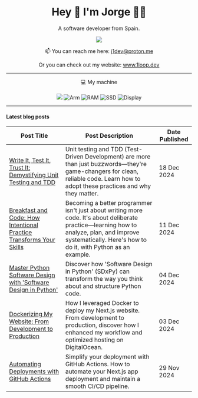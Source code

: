 <h1 align="center">
  Hey 👋 I'm Jorge 👨‍💻
</h1>

<p align="center">
  A software developer from Spain.
</p>

<p align="center">
    <a href="https://www.linkedin.com/in/jorge-ua">
    <img src="https://img.shields.io/badge/linkedin-%230077B5.svg?&style=for-the-badge&logo=linkedin&logoColor=white" />
  </a>
</p>

<p align='center'>
  📫 You can reach me here: <a href='mailto:j1dev@proton.me'>j1dev@proton.me</a>
</p>

<p align='center'>
  Or you can check out my website: <a href='https://1loop.dev' target='_blank'>www.1loop.dev</a>
</p>

---

<p align="center">
  💻 My machine
  <br>
  <br>
  <img src="https://img.shields.io/badge/apple-181717.svg?&style=for-the-badge&logo=apple&logoColor=white&logoWidth=20" />
  <img src="https://img.shields.io/badge/CHIP-Pro--2021-181717?labelColor=0091BD&style=for-the-badge&logo=Arm&logoColor=white&logoWidth=20" alt="Arm" />
  <img src="https://img.shields.io/badge/RAM-16GB-181717.svg?&style=for-the-badge&logoColor=white" alt="RAM"/>
  <img src="https://img.shields.io/badge/SSD-512GB-181717.svg?&style=for-the-badge" alt="SSD"/>
  <img src="https://img.shields.io/badge/Display-16%22-181717.svg?&style=for-the-badge" alt="Display"/>
</p>

<!--
---
#### Packages I maintain...

| **Project** | **GitHub Stars**              | **PyPI Downloads**                  | **Open Issues**                 | **Open Pull Requests**              |
| ----------- | ----------------------------- | ----------------------------------- | ------------------------------- | ----------------------------------- |
| [quipus]    | ![GitHub stars][quipus-stars] | ![PyPI downloads][quipus-downloads] | ![GitHub issues][quipus-issues] | ![GitHub pull requests][quipus-prs] |


[quipus]: https://github.com/Monkey-Market/quipus
[quipus-stars]: https://img.shields.io/github/stars/monkey-market/quipus?style=social
[quipus-downloads]: https://img.shields.io/pypi/dm/quipus
[quipus-issues]: https://img.shields.io/github/issues/monkey-market/quipus
[quipus-prs]: https://img.shields.io/github/issues-pr/monkey-market/quipus
-->
---

#### Latest blog posts

<!-- BLOG-POSTS-START -->
| **Post Title** | **Post Description** | **Date Published** |
| -------------- | -------------------- | ------------------ |
| [Write It, Test It, Trust It: Demystifying Unit Testing and TDD](https://1loop.dev/blog/test-it-trust-it) | Unit testing and TDD (Test-Driven Development) are more than just buzzwords—they're game-changers for clean, reliable code. Learn how to adopt these practices and why they matter. | 18 Dec 2024 |
| [Breakfast and Code: How Intentional Practice Transforms Your Skills](https://1loop.dev/blog/breakfast-and-code) | Becoming a better programmer isn't just about writing more code. It's about deliberate practice—learning how to analyze, plan, and improve systematically. Here's how to do it, with Python as an example. | 11 Dec 2024 |
| [Master Python Software Design with 'Software Design in Python'](https://1loop.dev/blog/software-design-in-python) | Discover how 'Software Design in Python' (SDxPy) can transform the way you think about and structure Python code. | 04 Dec 2024 |
| [Dockerizing My Website: From Development to Production](https://1loop.dev/blog/dockerize-the-web) | How I leveraged Docker to deploy my Next.js website. From development to production, discover how I enhanced my workflow and optimized hosting on DigitalOcean. | 03 Dec 2024 |
| [Automating Deployments with GitHub Actions](https://1loop.dev/blog/cd-with-github-actions) | Simplify your deployment with GitHub Actions. How to automate your Next.js app deployment and maintain a smooth CI/CD pipeline. | 29 Nov 2024 |
<!-- BLOG-POSTS-END -->
